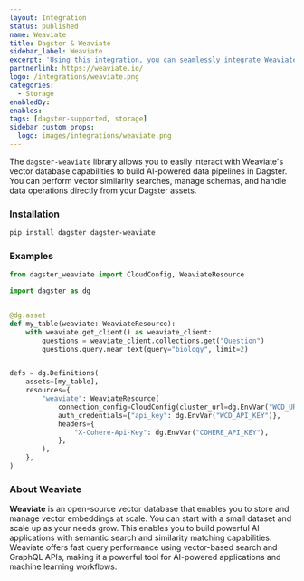 ```yaml
---
layout: Integration
status: published
name: Weaviate
title: Dagster & Weaviate
sidebar_label: Weaviate
excerpt: 'Using this integration, you can seamlessly integrate Weaviate into your Dagster workflows, leveraging Weaviates data warehousing capabilities for your data pipelines.'
partnerlink: https://weaviate.io/
logo: /integrations/weaviate.png
categories:
  - Storage
enabledBy:
enables:
tags: [dagster-supported, storage]
sidebar_custom_props:
  logo: images/integrations/weaviate.png
---
```


The `dagster-weaviate` library allows you to easily interact with Weaviate's vector database capabilities to build AI-powered data pipelines in Dagster. You can perform vector similarity searches, manage schemas, and handle data operations directly from your Dagster assets.

### Installation

```bash
pip install dagster dagster-weaviate
```

### Examples

```python
from dagster_weaviate import CloudConfig, WeaviateResource

import dagster as dg


@dg.asset
def my_table(weaviate: WeaviateResource):
    with weaviate.get_client() as weaviate_client:
        questions = weaviate_client.collections.get("Question")
        questions.query.near_text(query="biology", limit=2)


defs = dg.Definitions(
    assets=[my_table],
    resources={
        "weaviate": WeaviateResource(
            connection_config=CloudConfig(cluster_url=dg.EnvVar("WCD_URL")),
            auth_credentials={"api_key": dg.EnvVar("WCD_API_KEY")},
            headers={
                "X-Cohere-Api-Key": dg.EnvVar("COHERE_API_KEY"),
            },
        ),
    },
)
```

### About Weaviate

**Weaviate** is an open-source vector database that enables you to store and manage vector embeddings at scale. You can start with a small dataset and scale up as your needs grow. This enables you to build powerful AI applications with semantic search and similarity matching capabilities. Weaviate offers fast query performance using vector-based search and GraphQL APIs, making it a powerful tool for AI-powered applications and machine learning workflows.
